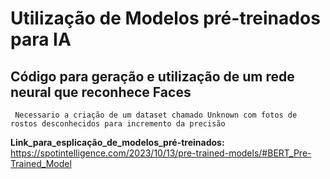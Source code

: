 # Utilização de Modelos pré-treinados para IA
## Código para geração e utilização de um rede neural que reconhece Faces

`` Necessario a criação de um dataset chamado Unknown com fotos de rostos desconhecidos para incremento da precisão``


**Link_para_esplicação_de_modelos_pré-treinados:** 
https://spotintelligence.com/2023/10/13/pre-trained-models/#BERT_Pre-Trained_Model


